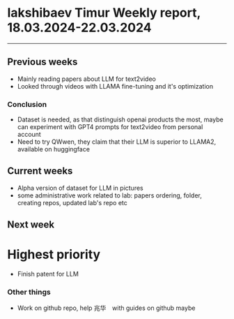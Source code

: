# Iakshibaev Timur Weekly report, 18.03.2024-22.03.2024

---

## Previous weeks

- Mainly reading papers about LLM for text2video
- Looked through videos with LLAMA fine-tuning and it's optimization

### Conclusion

- Dataset is needed, as that distinguish openai products the most, maybe can experiment with GPT4 prompts for text2video from personal account
- Need to try QWwen, they claim that their LLM is superior to LLAMA2, available on huggingface

## Current weeks

- Alpha version of dataset for LLM in pictures
- some administrative work related to lab: papers ordering, folder, creating repos, updated lab's repo etc

## Next week

# Highest priority

- Finish patent for LLM

### Other things

- Work on github repo, help 兆华　with guides on github maybe
